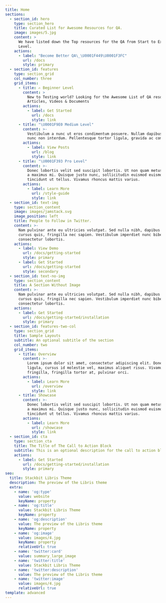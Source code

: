 ```yaml
---
title: Home
sections:
  - section_id: hero
    type: section_hero
    title: Curated List for Awesome Resources for QA.
    image: images/5.jpg
    content: >
      We have listed down the Top resources for the QA from Start to Expert
      Level.
    actions:
      - label: "Become Better QA\_\U0001F449\U0001F3FC"
        url: /docs
        style: primary
  - section_id: features
    type: section_grid
    col_number: three
    grid_items:
      - title: ✍️ Beginner Level
        content: >
          New to Testing world? Looking for the Awesome List of QA resources
          Articles, Videos & Documents
        actions:
          - label: Get Started
            url: /docs
            style: link
      - title: "\U0001F9E0 Medium Level"
        content: >-
          Vestibulum a nunc ut eros condimentum posuere. Nullam dapibus quis
          nunc non interdum. Pellentesque tortor ligula, gravida ac commodo eu.
        actions:
          - label: View Posts
            url: /blog
            style: link
      - title: "\U0001F393 Pro Level"
        content: >-
          Donec lobortis velit sed suscipit lobortis. Ut non quam metus. Nullam
          a maximus mi. Quisque justo nunc, sollicitudin euismod euismod at,
          tincidunt ut tellus. Vivamus rhoncus mattis varius.
        actions:
          - label: Learn More
            url: /style-guide
            style: link
  - section_id: text-img
    type: section_content
    image: images/jamstack.svg
    image_position: left
    title: People to Follow in Twitter.
    content: >-
      Nam pulvinar ante eu ultricies volutpat. Sed nulla nibh, dapibus sit amet
      cursus quis, fringilla nec sapien. Vestibulum imperdiet nunc bibendum
      consectetur lobortis.
    actions:
      - label: View Demo
        url: /docs/getting-started
        style: primary
      - label: Get Started
        url: /docs/getting-started
        style: secondary
  - section_id: text-no-img
    type: section_content
    title: A Section Without Image
    content: >-
      Nam pulvinar ante eu ultricies volutpat. Sed nulla nibh, dapibus sit amet
      cursus quis, fringilla nec sapien. Vestibulum imperdiet nunc bibendum
      consectetur lobortis.
    actions:
      - label: Get Started
        url: /docs/getting-started/installation
        style: primary
  - section_id: features-two-col
    type: section_grid
    title: Sample Layouts
    subtitle: An optional subtitle of the section
    col_number: two
    grid_items:
      - title: Overview
        content: >-
          Lorem ipsum dolor sit amet, consectetur adipiscing elit. Donec nisl
          ligula, cursus id molestie vel, maximus aliquet risus. Vivamus in nibh
          fringilla, fringilla tortor at, pulvinar orci.
        actions:
          - label: Learn More
            url: /overview
            style: link
      - title: Showcase
        content: >-
          Donec lobortis velit sed suscipit lobortis. Ut non quam metus. Nullam
          a maximus mi. Quisque justo nunc, sollicitudin euismod euismod at,
          tincidunt ut tellus. Vivamus rhoncus mattis varius.
        actions:
          - label: Learn More
            url: /showcase
            style: link
  - section_id: cta
    type: section_cta
    title: The Title of The Call to Action Block
    subtitle: This is an optional description for the call to action block.
    actions:
      - label: Get Started
        url: /docs/getting-started/installation
        style: primary
seo:
  title: Stackbit Libris Theme
  description: The preview of the Libris theme
  extra:
    - name: 'og:type'
      value: website
      keyName: property
    - name: 'og:title'
      value: Stackbit Libris Theme
      keyName: property
    - name: 'og:description'
      value: The preview of the Libris theme
      keyName: property
    - name: 'og:image'
      value: images/4.jpg
      keyName: property
      relativeUrl: true
    - name: 'twitter:card'
      value: summary_large_image
    - name: 'twitter:title'
      value: Stackbit Libris Theme
    - name: 'twitter:description'
      value: The preview of the Libris theme
    - name: 'twitter:image'
      value: images/4.jpg
      relativeUrl: true
template: advanced
---
```

